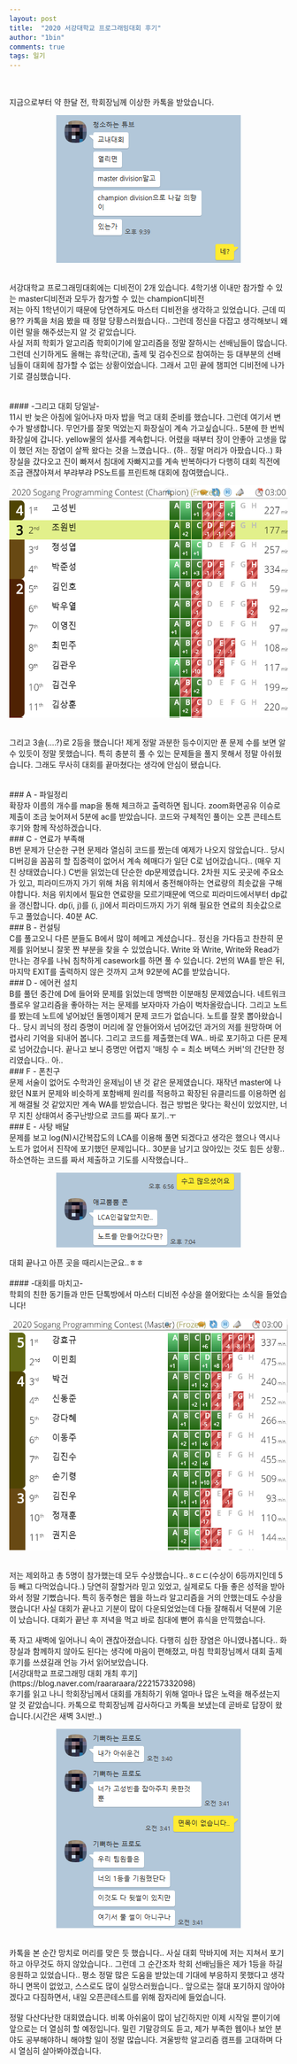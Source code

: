 ```yaml
---
layout: post
title:  "2020 서강대학교 프로그래밍대회 후기"
author: "1bin"
comments: true
tags: 일기
---
```

<br>
<br>
지금으로부터 약 한달 전, 학회장님께 이상한 카톡을 받았습니다.  
<br>  
<p align="center"><img src="/image/KakaoTalk_Snapshot_20201130_154543.png"></p>
<br>   
서강대학교 프로그래밍대회에는 디비전이 2개 있습니다.      
4학기생 이내만 참가할 수 있는 master디비전과 모두가 참가할 수 있는 champion디비전   
<br>   
저는 아직 1학년이기 때문에 당연하게도 마스터 디비전을 생각하고 있었습니다. 근데 띠용??    
카톡을 처음 봤을 때 정말 당황스러웠습니다.. 그런데 정신을 다잡고 생각해보니 왜 이런 말을 해주셨는지 알 것 같았습니다.   
<br>    
사실 저희 학회가 알고리즘 학회이기에 알고리즘을 정말 잘하시는 선배님들이 많습니다. 그런데 신기하게도 올해는 휴학(군대), 출제 및 검수진으로 참여하는 등 대부분의 선배님들이 대회에 참가할 수 없는 상황이었습니다. 그래서 고민 끝에 챔피언 디비전에 나가기로 결심했습니다.     
<br>     
<br>   
<br> 
#### -그리고 대회 당일날-   
<br>  
11시 반 늦은 아침에 일어나자 마자 밥을 먹고 대회 준비를 했습니다. 
그런데 여기서 변수가 발생합니다. 무언가를 잘못 먹었는지 화장실이 계속 가고싶습니다..
5분에 한 번씩 화장실에 갑니다. yellow물의 설사를 계속합니다.   
어렸을 때부터 장이 안좋아 고생을 많이 했던 저는 장염이 살짝 왔다는 것을 느꼈습니다.. (하.. 정말 머리가 아팠습니다..)   
화장실을 갔다오고 진이 빠져서 침대에 자빠지고를 계속 반복하다가 다행히 대회 직전에 조금 괜찮아져서 부랴부랴 PS노트를 프린트해 대회에 참여했습니다..  

<p align="center"><img src="/image/SPC_scoreboard.PNG" width="600" height="420"></p>
<br>    
그리고 3솔(....?)로 2등을 했습니다!   
제게 정말 과분한 등수이지만 푼 문제 수를 보면 알 수 있듯이 정말 못했습니다. 특히 충분히 풀 수 있는 문제들을 풀지 못해서 정말 아쉬웠습니다.   
그래도 무사히 대회를 끝마쳤다는 생각에 안심이 됐습니다.   
<br>   
<br>   
<br>  
### A - 파일정리
<br>
확장자 이름의 개수를 map을 통해 체크하고 출력하면 됩니다.   
zoom화면공유 이슈로 제출이 조금 늦어져서 5분에 ac를 받았습니다.    
코드와 구체적인 풀이는 오픈 콘테스트 후기와 함께 작성하겠습니다.   
<br>   
### C - 연료가 부족해
<br>
B번 문제가 단순한 구현 문제라 열심히 코드를 짰는데 예제가 나오지 않았습니다.. 당시 디버깅을 꼼꼼히 할 집중력이 없어서 계속 헤매다가 일단 C로 넘어갔습니다.. (매우 지친 상태였습니다.)    
C번을 읽었는데 단순한 dp문제였습니다.   
2차원 지도 곳곳에 주요소가 있고, 피라미드까지 가기 위해 처음 위치에서 충전해야하는 연료량의 최솟값을 구해야합니다.  
처음 위치에서 필요한 연료량을 모르기때문에 역으로 피라미드에서부터 dp값을 갱신합니다.  
dp(i, j)를 (i, j)에서 피라미드까지 가기 위해 필요한 연료의 최솟값으로 두고 풀었습니다. 40분 AC.  
<br>   
### B - 컨설팅
<br>
C를 풀고오니 다른 분들도 B에서 많이 헤메고 계셨습니다..  
정신을 가다듬고 찬찬히 문제를 읽어보니 잘못 짠 부분을 찾을 수 있었습니다.   
Write 와 Write, Write와 Read가 만나는 경우를 나눠 침착하게 casework를 하면 풀 수 있습니다.  
2번의 WA를 받은 뒤, 마지막 EXIT를 출력하지 않은 것까지 고쳐 92분에 AC를 받았습니다.  
<br>  
### D - 에어컨 설치
<br>
B를 풀던 중간에 D에 들어와 문제를 읽었는데 명백한 이분매칭 문제였습니다.  
네트워크 플로우 알고리즘을 좋아하는 저는 문제를 보자마자 가슴이 벅차올랐습니다.  
그리고 노트를 봤는데 노트에 넣어놨던 돌멩이제거 문제 코드가 없습니다. 노트를 잘못 뽑아왔습니다..   
당시 쾨닉의 정리 증명이 머리에 잘 안들어와서 넘어갔던 과거의 저를 원망하며 어렵사리 기억을 되내어 봅니다. 그리고 코드를 제출했는데 WA.. 바로 포기하고 다른 문제로 넘어갔습니다.    
끝나고 보니 증명만 어렵지 '매칭 수 = 최소 버텍스 커버'의 간단한 정리였습니다.. 아..   
<br>   
### F - 폰친구
<br>
문제 서술이 없어도 수학과인 윤제님이 낸 것 같은 문제였습니다.  
재작년 master에 나왔던 N포커 문제와 비슷하게 포함배제 원리를 적용하고 확장된 유클리드를 이용하면 쉽게 해결될 것 같았지만 계속 WA를 받았습니다.  
접근 방법은 맞다는 확신이 있었지만, 너무 지친 상태여서 중구난방으로 코드를 짜다 포기..ㅜ   
<br>  
### E - 사탕 배달
<br>
문제를 보고 log(N)시간복잡도의 LCA를 이용해 풀면 되겠다고 생각은 했으나 역시나 노트가 없어서 진작에 포기했던 문제입니다..    
30분을 남기고 앉아있는 것도 힘든 상황.. 하소연하는 코드를 짜서 제출하고 기도를 시작했습니다..  
<br>   
<p align="center"><img src="/image/KakaoTalk_Snapshot_20201130_192609.png"></p>   
대회 끝나고 아픈 곳을 때리시는군요..ㅎㅎ
<br>  
<br>  
#### -대회를 마치고-   
<br>  
학회의 친한 동기들과 만든 단톡방에서 마스터 디비전 수상을 쓸어왔다는 소식을 들었습니다!    
<br>  
<p align="center"><img src="/image/SPC_master.PNG" width="600" height="420"></p>   
<br>   
저는 제외하고 총 5명이 참가했는데 모두 수상했습니다..ㅎㄷㄷ(수상이 6등까지인데 5등 빼고 다먹었습니다..)    
당연히 잘할거라 믿고 있었고, 실제로도 다들 좋은 성적을 받아와서 정말 기뻤습니다. 특히 동주형은 웹을 하느라 알고리즘을 거의 안했는데도 수상을 했습니다!   
사실 대회가 끝나고 기분이 많이 다운되었었는데 다들 잘해줘서 덕분에 기운이 났습니다.  
대회가 끝난 후  저녁을 먹고 바로 침대에 뻗어 휴식을 만끽했습니다.     
<br>  
<br>  
푹 자고 새벽에 일어나니 속이 괜찮아졌습니다. 다행히 심한 장염은 아니였나봅니다..   
화장실과 함께하지 않아도 된다는 생각에 마음이 편해졌고, 마침 학회장님께서 대회 출제 후기를 쓰셨길래 언능 가서 읽어보았습니다.   
<br>  
[서강대학교 프로그래밍 대회 개최 후기](https://blog.naver.com/raararaara/222157332098)  
<br>   
후기를 읽고 나니 학회장님께서 대회를 개최하기 위해 얼마나 많은 노력을 해주셨는지 알 것 같았습니다.  
카톡으로 학회장님께 감사하다고 카톡을 보냈는데 곧바로 답장이 왔습니다.(시간은 새벽 3시반..)   
<br>  
<p align="center"><img src="/image/KakaoTalk_Snapshot_20201130_200732.png"></p> 
<br>   
카톡을 본 순간 망치로 머리를 맞은 듯 했습니다..   
사실 대회 막바지에 저는 지쳐서 포기하고 아무것도 하지 않았습니다.. 그런데 그 순간조차 학회 선배님들은 제가 1등을 하길 응원하고 있었습니다..   
평소 정말 많은 도움을 받았는데 기대에 부응하지 못했다고 생각하니 면목이 없었고, 스스로도 많이 실망스러웠습니다..  
앞으로는 절대 포기하지 않아야겠다고 다짐하면서, 내일 오픈콘테스트를 위해 잠자리에 들었습니다.  
<br> 
<br>  
정말 다산다난한 대회였습니다. 비록 아쉬움이 많이 남긴하지만 이제 시작일 뿐이기에 앞으로는 더 열심히 할 예정입니다.   
밀린 기말강의도 듣고, 제가 부족한 웹이나 보안 분야도 공부해야하니 해야할 일이 정말 많습니다. 겨울방학 알고리즘 캠프를 고대하며 다시 열심히 살아봐야겠습니다.  


